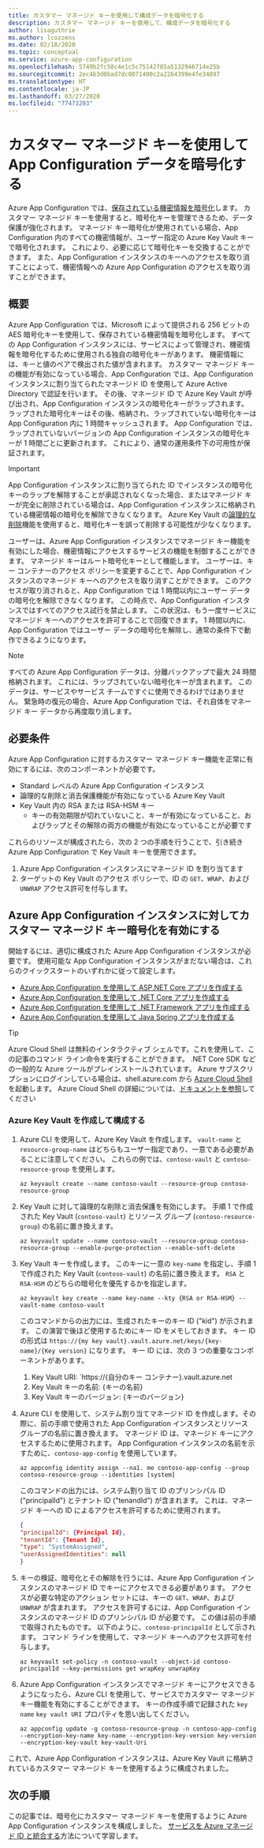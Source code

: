 ```yaml
---
title: カスタマー マネージド キーを使用して構成データを暗号化する
description: カスタマー マネージド キーを使用して、構成データを暗号化する
author: lisaguthrie
ms.author: lcozzens
ms.date: 02/18/2020
ms.topic: conceptual
ms.service: azure-app-configuration
ms.openlocfilehash: 5749b2fc58c4e1c5c75142f85a5132946714e25b
ms.sourcegitcommit: 2ec4b3d0bad7dc0071400c2a2264399e4fe34897
ms.translationtype: HT
ms.contentlocale: ja-JP
ms.lasthandoff: 03/27/2020
ms.locfileid: "77473203"
---
```

# <a name="use-customer-managed-keys-to-encrypt-your-app-configuration-data"></a>カスタマー マネージド キーを使用して App Configuration データを暗号化する
Azure App Configuration では、[保存されている機密情報を暗号化](../security/fundamentals/encryption-atrest.md)します。 カスタマー マネージド キーを使用すると、暗号化キーを管理できるため、データ保護が強化されます。  マネージド キー暗号化が使用されている場合、App Configuration 内のすべての機密情報が、ユーザー指定の Azure Key Vault キーで暗号化されます。  これにより、必要に応じて暗号化キーを交換することができます。  また、App Configuration インスタンスのキーへのアクセスを取り消すことによって、機密情報への Azure App Configuration のアクセスを取り消すことができます。

## <a name="overview"></a>概要 
Azure App Configuration では、Microsoft によって提供される 256 ビットの AES 暗号化キーを使用して、保存されている機密情報を暗号化します。 すべての App Configuration インスタンスには、サービスによって管理され、機密情報を暗号化するために使用される独自の暗号化キーがあります。 機密情報には、キーと値のペアで検出された値が含まれます。  カスタマー マネージド キーの機能が有効になっている場合、App Configuration では、App Configuration インスタンスに割り当てられたマネージド ID を使用して Azure Active Directory で認証を行います。 その後、マネージド ID で Azure Key Vault が呼び出され、App Configuration インスタンスの暗号化キーがラップされます。 ラップされた暗号化キーはその後、格納され、ラップされていない暗号化キーは App Configuration 内に 1 時間キャッシュされます。 App Configuration では、ラップされていないバージョンの App Configuration インスタンスの暗号化キーが 1 時間ごとに更新されます。 これにより、通常の運用条件下の可用性が保証されます。 

>[!IMPORTANT]
> App Configuration インスタンスに割り当てられた ID でインスタンスの暗号化キーのラップを解除することが承認されなくなった場合、またはマネージド キーが完全に削除されている場合は、App Configuration インスタンスに格納されている機密情報の暗号化を解除できなくなります。 Azure Key Vault の[論理的な削除](../key-vault/key-vault-ovw-soft-delete.md)機能を使用すると、暗号化キーを誤って削除する可能性が少なくなります。

ユーザーは、Azure App Configuration インスタンスでマネージド キー機能を有効にした場合、機密情報にアクセスするサービスの機能を制御することができます。 マネージド キーはルート暗号化キーとして機能します。 ユーザーは、キー コンテナーのアクセス ポリシーを変更することで、App Configuration インスタンスのマネージド キーへのアクセスを取り消すことができます。 このアクセスが取り消されると、App Configuration では 1 時間以内にユーザー データの暗号化を解除できなくなります。 この時点で、App Configuration インスタンスではすべてのアクセス試行を禁止します。 この状況は、もう一度サービスにマネージド キーへのアクセスを許可することで回復できます。  1 時間以内に、App Configuration ではユーザー データの暗号化を解除し、通常の条件下で動作できるようになります。

>[!NOTE]
>すべての Azure App Configuration データは、分離バックアップで最大 24 時間格納されます。 これには、ラップされていない暗号化キーが含まれます。 このデータは、サービスやサービス チームですぐに使用できるわけではありません。 緊急時の復元の場合、Azure App Configuration では、それ自体をマネージド キー データから再度取り消します。

## <a name="requirements"></a>必要条件
Azure App Configuration に対するカスタマー マネージド キー機能を正常に有効にするには、次のコンポーネントが必要です。
- Standard レベルの Azure App Configuration インスタンス
- 論理的な削除と消去保護機能が有効になっている Azure Key Vault
- Key Vault 内の RSA または RSA-HSM キー
    - キーの有効期限が切れていないこと、キーが有効になっていること、およびラップとその解除の両方の機能が有効になっていることが必要です

これらのリソースが構成されたら、次の 2 つの手順を行うことで、引き続き Azure App Configuration で Key Vault キーを使用できます。
1. Azure App Configuration インスタンスにマネージド ID を割り当てます
2. ターゲットの Key Vault のアクセス ポリシーで、ID の `GET`、`WRAP`、および `UNWRAP` アクセス許可を付与します。

## <a name="enable-customer-managed-key-encryption-for-your-azure-app-configuration-instance"></a>Azure App Configuration インスタンスに対してカスタマー マネージド キー暗号化を有効にする
開始するには、適切に構成された Azure App Configuration インスタンスが必要です。 使用可能な App Configuration インスタンスがまだない場合は、これらのクイックスタートのいずれかに従って設定します。
- [Azure App Configuration を使用して ASP.NET Core アプリを作成する](quickstart-aspnet-core-app.md)
- [Azure App Configuration を使用して .NET Core アプリを作成する](quickstart-dotnet-core-app.md)
- [Azure App Configuration を使用して .NET Framework アプリを作成する](quickstart-dotnet-app.md)
- [Azure App Configuration を使用して Java Spring アプリを作成する](quickstart-java-spring-app.md)

>[!TIP]
> Azure Cloud Shell は無料のインタラクティブ シェルです。これを使用して、この記事のコマンド ライン命令を実行することができます。  .NET Core SDK などの一般的な Azure ツールがプレインストールされています。 Azure サブスクリプションにログインしている場合は、shell.azure.com から [Azure Cloud Shell](https://shell.azure.com) を起動します。  Azure Cloud Shell の詳細については、[ドキュメントを参照](../cloud-shell/overview.md)してください

### <a name="create-and-configure-an-azure-key-vault"></a>Azure Key Vault を作成して構成する
1. Azure CLI を使用して、Azure Key Vault を作成します。  `vault-name` と `resource-group-name` はどちらもユーザー指定であり、一意である必要があることに注意してください。  これらの例では、`contoso-vault` と `contoso-resource-group` を使用します。

    ```azurecli
    az keyvault create --name contoso-vault --resource-group contoso-resource-group
    ```
    
1. Key Vault に対して論理的な削除と消去保護を有効にします。 手順 1 で作成された Key Vault (`contoso-vault`) とリソース グループ (`contoso-resource-group`) の名前に置き換えます。

    ```azurecli
    az keyvault update --name contoso-vault --resource-group contoso-resource-group --enable-purge-protection --enable-soft-delete
    ```
    
1. Key Vault キーを作成します。 このキーに一意の `key-name` を指定し、手順 1 で作成された Key Vault (`contoso-vault`) の名前に置き換えます。 `RSA` と `RSA-HSM` のどちらの暗号化を優先するかを指定します。

    ```azurecli
    az keyvault key create --name key-name --kty {RSA or RSA-HSM} --vault-name contoso-vault
    ```
    
    このコマンドからの出力には、生成されたキーのキー ID ("kid") が示されます。  この演習で後ほど使用するためにキー ID をメモしておきます。  キー ID の形式は `https://{my key vault}.vault.azure.net/keys/{key-name}/{Key version}` になります。  キー ID には、次の 3 つの重要なコンポーネントがあります。
    1. Key Vault URI: `https://{自分のキー コンテナー}.vault.azure.net
    1. Key Vault キーの名前: {キーの名前}
    1. Key Vault キーのバージョン: {キーのバージョン}

1. Azure CLI を使用して、システム割り当てマネージド ID を作成します。その際に、前の手順で使用された App Configuration インスタンスとリソース グループの名前に置き換えます。 マネージド ID は、マネージド キーにアクセスするために使用されます。 App Configuration インスタンスの名前を示すために、`contoso-app-config` を使用しています。
    
    ```azurecli
    az appconfig identity assign --na1. me contoso-app-config --group contoso-resource-group --identities [system]
    ```
    
    このコマンドの出力には、システム割り当て ID のプリンシパル ID ("principalId") とテナント ID ("tenandId") が含まれます。  これは、マネージド キーへの ID によるアクセスを許可するために使用されます。

    ```json
    {
    "principalId": {Principal Id},
    "tenantId": {Tenant Id},
    "type": "SystemAssigned",
    "userAssignedIdentities": null
    }
    ```

1. キーの検証、暗号化とその解除を行うには、Azure App Configuration インスタンスのマネージド ID でキーにアクセスできる必要があります。 アクセスが必要な特定のアクション セットには、キーの `GET`、`WRAP`、および `UNWRAP` が含まれます。  アクセスを許可するには、App Configuration インスタンスのマネージド ID のプリンシパル ID が必要です。 この値は前の手順で取得されたものです。 以下のように、`contoso-principalId` として示されます。 コマンド ラインを使用して、マネージド キーへのアクセス許可を付与します。

    ```azurecli
    az keyvault set-policy -n contoso-vault --object-id contoso-principalId --key-permissions get wrapKey unwrapKey
    ```

1. Azure App Configuration インスタンスでマネージド キーにアクセスできるようになったら、Azure CLI を使用して、サービスでカスタマー マネージド キー機能を有効にすることができます。 キーの作成手順で記録された `key name` `key vault URI` プロパティを思い出してください。

    ```azurecli
    az appconfig update -g contoso-resource-group -n contoso-app-config --encryption-key-name key-name --encryption-key-version key-version --encryption-key-vault key-vault-Uri
    ```

これで、Azure App Configuration インスタンスは、Azure Key Vault に格納されているカスタマー マネージド キーを使用するように構成されました。

## <a name="next-steps"></a>次の手順
この記事では、暗号化にカスタマー マネージド キーを使用するように Azure App Configuration インスタンスを構成しました。  [サービスを Azure マネージド ID と統合する](howto-integrate-azure-managed-service-identity.md)方法について学習します。